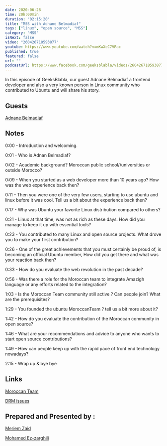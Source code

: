 ```yaml
---
date: 2020-06-28
time: 20h:00min
duration: "02:15:20"
title: "MSS with Adnane Belmadiaf"
tags: ["linux", "open source", "MSS"]
category: "MSS"
isNext: false
video: "260426718593877"
youtube: https://www.youtube.com/watch?v=mKwXcC7VPac
published: true
featured: false
url: ""
podcastUrl: https://www.facebook.com/geeksblabla/videos/260426718593877/
---
```


In this episode of GeeksBlabla, our guest Adnane Belmadiaf a frontend developer and also a very known person in Linux community who contributed to Ubuntu and will share his story.

## Guests

[Adnane Belmadiaf](https://www.facebook.com/AdnaneBelmadiaf)

## Notes

0:00 - Introduction and welcoming.

0:01 - Who is Adnan Belmadiaf?

0:02 - Academic background? Moroccan public school//universities or outside Morocco?

0:09 - When you started as a web developer more than 10 years ago? How was the web experience back then?

0:11 - Then you were one of the very few users, starting to use ubuntu and linux before it was cool. Tell us a bit about the experience back then?

0:17 - Why was Ubuntu your favorite Linux distribution compared to others?

0:21 - Linux at that time, was not as rich as these days. How did you manage to keep it up with essential tools?

0:23 - You contributed to many Linux and open source projects. What drove you to make your first contribution?

0:26 - One of the great achievements that you must certainly be proud of, is becoming an official Ubuntu member, How did you get there and what was your reaction back then?

0:33 - How do you evaluate the web revolution in the past decade?

0:56 - Was there a role for the Moroccan team to integrate Amazigh language or any efforts related to the integration?

1:03 - Is the Moroccan Team community still active ? Can people join? What are the prerequisites?

1:29 - You founded the ubuntu MoroccanTeam ? tell us a bit more about it?

1:42 - How do you evaluate the contribution of the Moroccan community in open source?

1:46 - What are your recommendations and advice to anyone who wants to start open source contributions?

1:49 - How can people keep up with the rapid pace of front end technology nowadays?

2:15 - Wrap up & bye bye

## Links

[Moroccan Team](https://wiki.ubuntu.com/MoroccanTeam)

[DRM issues](https://www.defectivebydesign.org/)

## Prepared and Presented by :

[Meriem Zaid](https://www.facebook.com/MeriemZaid)

[Mohamed Ez-zarghili](https://www.facebook.com/mohamed.ezzarghili)
